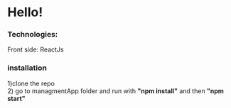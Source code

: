 <h1>Hello!</h1>
<h3>Technologies:</h3>
<p>Front side: ReactJs
<br/></p>
<h3>installation</h3>
1)clone the repo	
<br/>	
2) go to managmentApp folder and run with <strong>"npm install"</strong> and then <strong>"npm start"</strong> 		
